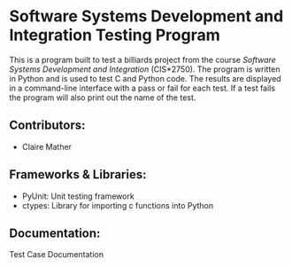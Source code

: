 <h1>Software Systems Development and Integration Testing Program</h1>
This is a program built to test a billiards project from the course <i>Software Systems Development and Integration</i> (CIS*2750). The program is written in Python and is used to test C and Python code. The results are displayed in a command-line interface with a pass or fail for each test. If a test fails the program will also print out the name of the test.

<h2>Contributors:</h2>
<ul>
    <li><a href="https://github.com/Clair3M" style="text-decoration: none;">Claire Mather</a></li>
</ul>

<h2>Frameworks & Libraries:</h2>
<ul>
    <li>PyUnit: Unit testing framework</li>
    <li>ctypes: Library for importing c functions into Python</li>
</ul>

<h2>Documentation:</h2>
<a href="https://docs.google.com/spreadsheets/d/15O-gPL1UNBE3bguOtaOZPWfk6YrOXoaCY6CkM7rRQIY/edit?usp=sharing" style="text-decoration: none;">Test Case Documentation</a>